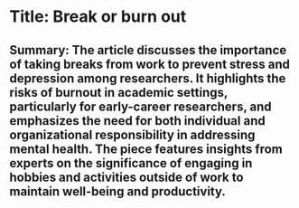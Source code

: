 # Title: Break or burn out

## Summary: The article discusses the importance of taking breaks from work to prevent stress and depression among researchers. It highlights the risks of burnout in academic settings, particularly for early-career researchers, and emphasizes the need for both individual and organizational responsibility in addressing mental health. The piece features insights from experts on the significance of engaging in hobbies and activities outside of work to maintain well-being and productivity.